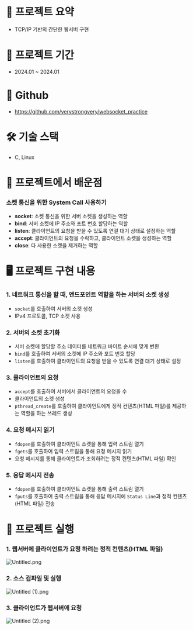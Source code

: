 # 📜 **프로젝트 요약**

- TCP/IP 기반의 간단한 웹서버 구현

# 📅 프로젝트 기간

- 2024.01 ~ 2024.01

# 🫙 Github

- https://github.com/verystrongvery/websocket_practice

# 🛠 기술 스택

- C, Linux

# 🏫 프로젝트에서 배운점

### 소켓 통신을 위한 System Call 사용하기

- **socket**: 소켓 통신을 위한 서버 소켓을 생성하는 역할
- **bind**: 서버 소켓에 IP 주소와 포트 번호 할당하는 역할
- **listen**: 클라이언트의 요청을 받을 수 있도록 연결 대기 상태로 설정하는 역할
- **accept**: 클라이언트의 요청을 수락하고, 클라이언트 소켓을 생성하는 역할
- **close**: 다 사용한 소켓을 제거하는 역할

# 🖥 **프로젝트 구현 내용**

### 1. 네트워크 통신을 할 때, 앤드포인트 역할을 하는 서버의 소켓 생성

- `socket`를 호출하여 서버의 소켓 생성
- IPv4 프로토콜, TCP 소켓 사용

### 2. 서버의 소켓 초기화

- 서버 소켓에 할당할 주소 데이터를 네트워크 바이트 순서에 맞게 변환
- `bind`를 호출하여 서버의 소켓에 IP 주소와 포트 번호 할당
- `listen`를 호출하여 클라이언트의 요청을 받을 수 있도록 연결 대기 상태로 설정

### 3. 클라이언트의 요청

- `accept`를 호출하여 서버에서 클라이언트의 요청을 수
- 클라이언트의 소켓 생성
- `pthread_create`를 호출하여 클라이언트에게 정적 컨텐츠(HTML 파일)를 제공하는 역할을 하는 쓰레드 생성

### 4. 요청 메시지 읽기

- `fdopen`를 호출하여 클라이언트 소켓을 통해 입력 스트림 열기
- `fgets`를 호출하여 입력 스트림을 통해 요청 메시지 읽기
- 요청 메시지를 통해 클라이언트가 조회하려는 정적 컨텐츠(HTML 파일)  확인

### 5. 응답 메시지 전송

- `fdopen`를 호출하여 클라이언트 소켓을 통해 출력 스트림 열기
- `fputs`를 호출하여 출력 스트림을 통해 응답 메시지에 `Status Line`과 정적 컨텐츠(HTML 파일) 전송

# 🍊 프로젝트 실행

### 1. 웹서버에 클라이언트가 요청 하려는 정적 컨텐츠(HTML 파일)

![Untitled.png](..%2F..%2F..%2FDownloads%2FUntitled.png)

### 2. 소스 컴파일 및 실행

![Untitled (1).png](..%2F..%2F..%2FDownloads%2FUntitled%20%281%29.png)


### 3. 클라이언트가 웹서버에 요청

![Untitled (2).png](..%2F..%2F..%2FDownloads%2FUntitled%20%282%29.png)
